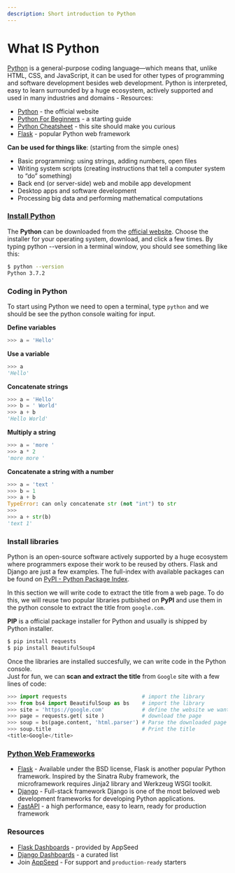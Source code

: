 ```yaml
---
description: Short introduction to Python
---
```


# What IS Python

[Python](https://www.python.org) is a general-purpose coding language—which means that, unlike HTML, CSS, and JavaScript, it can be used for other types of programming and software development besides web development. Python is interpreted, easy to learn surrounded by a huge ecosystem, actively supported and used in many industries and domains - Resources:

* [Python](https://www.python.org) - the official website
* [Python For Beginners](https://www.python.org/about/gettingstarted/) - a starting guide &#x20;
* [Python Cheatsheet](https://www.pythoncheatsheet.org) - this site should make you curious
* [Flask](https://flask.palletsprojects.com/en/1.1.x/) - popular Python web framework&#x20;

**Can be used for things like**: (starting from the simple ones)

* Basic programming: using strings, adding numbers, open files
* Writing system scripts (creating instructions that tell a computer system to “do” something)
* Back end (or server-side) web and mobile app development
* Desktop apps and software development
* Processing big data and performing mathematical computations



### [Install Python](https://github.com/app-generator/docs/tree/a7c2441bf81cb9d2ad47b81b25204d5fc21897d9/how-to/install-python/README.md)

The **Python** can be downloaded from the [official website](https://www.python.org). Choose the installer for your operating system, download, and click a few times. By typing python --version in a terminal window, you should see something like this:

```bash
$ python --version
Python 3.7.2
```

###

### Coding in Python

To start using Python we need to open a terminal, type `python` and we should be see the python console waiting for input.

**Define variables**

```python
>>> a = 'Hello'
```

**Use a variable**

```python
>>> a
'Hello'
```

**Concatenate strings**

```python
>>> a = 'Hello'
>>> b = ' World'
>>> a + b
'Hello World'
```

**Multiply a string**

```python
>>> a = 'more '
>>> a * 2
'more more '
```

**Concatenate a string with a number**

```python
>>> a = 'text '
>>> b = 1
>>> a + b
TypeError: can only concatenate str (not "int") to str
>>>
>>> a + str(b)
'text 1'
```

###

### Install libraries

Python is an open-source software actively supported by a huge ecosystem where programmers expose their work to be reused by others. Flask and Django are just a few examples. The full-index with available packages can be found on [PyPI - Python Package Index](https://pypi.org).

In this section we will write code to extract the title from a web page. To do this, we will reuse two popular libraries putbished on **PyPI** and use them in the python console to extract the title from `google.com`.

**PIP** is a official package installer for Python and usually is shipped by Python installer.

```bash
$ pip install requests
$ pip install BeautifulSoup4
```

Once the libraries are installed succesfully, we can write code in the Python console. \
&#x20;Just for fun, we can **scan and extract the title** from `Google` site with a few lines of code:

```python
>>> import requests                        # import the library
>>> from bs4 import BeautifulSoup as bs    # import the library
>>> site = 'https://google.com'            # define the website we want to process
>>> page = requests.get( site )            # download the page
>>> soup = bs(page.content, 'html.parser') # Parse the downloaded page with BeautifulSoup
>>> soup.title                             # Print the title   
<title>Google</title>
```

###

### [Python Web Frameworks](https://hackr.io/blog/python-frameworks)

* [Flask](https://github.com/app-generator/docs/tree/a7c2441bf81cb9d2ad47b81b25204d5fc21897d9/what-is/flask/README.md) - Available under the BSD license, Flask is another popular Python framework. Inspired by the Sinatra Ruby framework, the microframework requires Jinja2 library and Werkzeug WSGI toolkit.
* [Django](https://github.com/app-generator/docs/tree/a7c2441bf81cb9d2ad47b81b25204d5fc21897d9/what-is/flask/README.md) - Full-stack framework Django is one of the most beloved web development frameworks for developing Python applications.
* [FastAPI](https://fastapi.tiangolo.com) - a high performance, easy to learn, ready for production framework



### Resources

* [Flask Dashboards](http://appseed.us/admin-dashboards/flask) - provided by AppSeed
* [Django Dashboards](http://appseed.us/admin-dashboards/django) - a curated list
* Join [AppSeed](https://appseed.us) - For support and `production-ready` starters&#x20;
